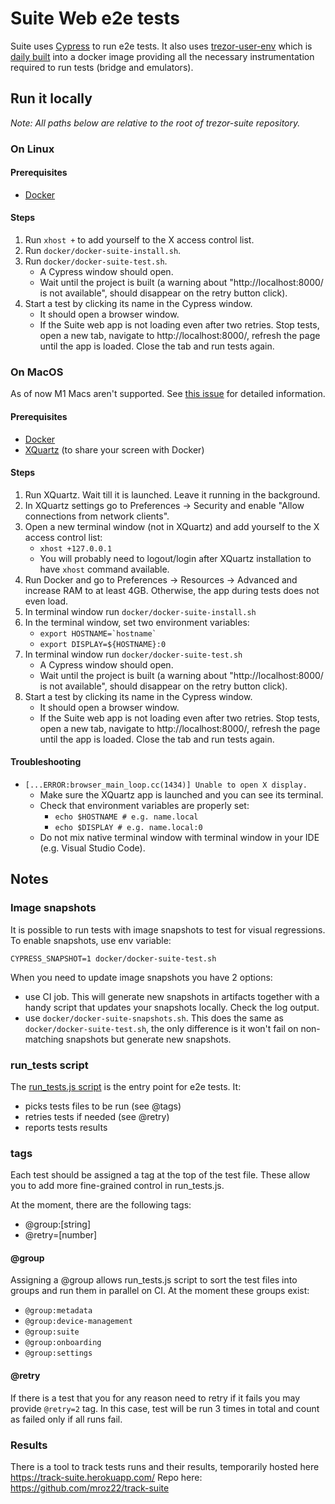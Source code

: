 # Suite Web e2e tests
Suite uses [Cypress](https://docs.cypress.io/guides/overview/why-cypress.html) to run e2e tests. It also uses [trezor-user-env](https://github.com/trezor/trezor-user-env) which is [daily built](https://gitlab.com/satoshilabs/trezor/trezor-user-env/-/pipelines) into a docker image providing all the necessary instrumentation required to run tests (bridge and emulators).

## Run it locally
_Note: All paths below are relative to the root of trezor-suite repository._

### On Linux
#### Prerequisites
- [Docker](https://docs.docker.com/docker-for-mac/install/)

#### Steps
1. Run `xhost +` to add yourself to the X access control list.
2. Run `docker/docker-suite-install.sh`.
3. Run `docker/docker-suite-test.sh`.
    - A Cypress window should open.
    - Wait until the project is built (a warning about "http://localhost:8000/ is not available", should disappear on the retry button click).
4. Start a test by clicking its name in the Cypress window.
    - It should open a browser window.
    - If the Suite web app is not loading even after two retries. Stop tests, open a new tab, navigate to http://localhost:8000/, refresh the page until the app is loaded. Close the tab and run tests again.

### On MacOS
As of now M1 Macs aren't supported. See [this issue](https://github.com/trezor/trezor-suite/issues/3616) for detailed information.

#### Prerequisites
- [Docker](https://docs.docker.com/docker-for-mac/install/)
- [XQuartz](https://www.xquartz.org/) (to share your screen with Docker)

#### Steps
1. Run XQuartz. Wait till it is launched. Leave it running in the background.
2. In XQuartz settings go to Preferences -> Security and enable "Allow connections from network clients".
3. Open a new terminal window (not in XQuartz) and add yourself to the X access control list: 
    - `xhost +127.0.0.1` 
    - You will probably need to logout/login after XQuartz installation to have `xhost` command available.
4. Run Docker and go to Preferences -> Resources -> Advanced and increase RAM to at least 4GB. Otherwise, the app during tests does not even load.
5. In terminal window run `docker/docker-suite-install.sh`
6. In the terminal window, set two environment variables:
    - `` export HOSTNAME=`hostname` ``
    - `export DISPLAY=${HOSTNAME}:0`
7. In terminal window run `docker/docker-suite-test.sh`
    - A Cypress window should open.
    - Wait until the project is built (a warning about "http://localhost:8000/ is not available", should disappear on the retry button click).
8. Start a test by clicking its name in the Cypress window.
    - It should open a browser window.
    - If the Suite web app is not loading even after two retries. Stop tests, open a new tab, navigate to http://localhost:8000/, refresh the page until the app is loaded. Close the tab and run tests again.

#### Troubleshooting
- `[...ERROR:browser_main_loop.cc(1434)] Unable to open X display.`
    - Make sure the XQuartz app is launched and you can see its terminal.
    - Check that environment variables are properly set:
        - `echo $HOSTNAME # e.g. name.local`
        - `echo $DISPLAY # e.g. name.local:0`
    - Do not mix native terminal window with terminal window in your IDE (e.g. Visual Studio Code).

## Notes
### Image snapshots
It is possible to run tests with image snapshots to test for visual regressions. To enable snapshots, use env variable:

`CYPRESS_SNAPSHOT=1 docker/docker-suite-test.sh`

When you need to update image snapshots you have 2 options:
- use CI job. This will generate new snapshots in artifacts together with a handy script that updates your snapshots locally. Check the log output. 
- use `docker/docker-suite-snapshots.sh`. This does the same as `docker/docker-suite-test.sh`, the only difference is it won't fail on non-matching snapshots but generate new snapshots.

### run_tests script
The [run_tests.js script](https://github.com/trezor/trezor-suite/blob/develop/packages/integration-tests/projects/suite-web/run_tests.js)
is the entry point for e2e tests. It:
- picks tests files to be run (see @tags) 
- retries tests if needed (see @retry)
- reports tests results

### tags
Each test should be assigned a tag at the top of the test file. These allow you to add more fine-grained control 
in run_tests.js. 

At the moment, there are the following tags:
- @group:[string] 
- @retry=[number]

#### @group
Assigning a @group allows run_tests.js script to sort the test files into groups and run them in parallel on CI. At the moment these groups exist: 
- `@group:metadata` 
- `@group:device-management`
- `@group:suite`
- `@group:onboarding`
- `@group:settings`

#### @retry
If there is a test that you for any reason need to retry if it fails you may provide `@retry=2` tag. In this 
case, test will be run 3 times in total and count as failed only if all runs fail. 

### Results
There is a tool to track tests runs and their results, temporarily hosted here https://track-suite.herokuapp.com/
Repo here: https://github.com/mroz22/track-suite
